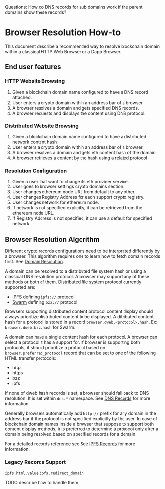 Questions:
How do DNS records for sub domains work if the parent domains show these records?

# Browser Resolution How-to

This document describe a recommended way to resolve blockchain domain within a classical HTTP Web Browser or a Dapp Browser.

## End user features

### HTTP Website Browsing

1. Given a blockchain domain name configured to have a DNS record attached.
2. User enters a crypto domain within an address bar of a browser.
3. A browser resolves a domain and gets specified DNS records.
4. A browser requests and displays the content using DNS protocol.

### Distributed Website Browsing

1. Given a blockchain domain name configured to have a distributed network content hash
2. User enters a crypto domain within an address bar of a browser.
3. A browser resolves a domain and gets eth content hash of the domain
4. A browser retrieves a content by the hash using a related protocol

### Resolution Configuration

1. Given a user that want to change its eth provider service.
2. User goes to browser settings crypto domains section.
3. User changes ethereum node URL from default to any other.
4. User changes Registry Address for each support crypto registry.
5. User changes network for ethereum node.
6. If network is not specified explicitly, it can be retrieved from the ethereum node URL.
7. If Registry Address is not specified, it can use a default for specified network.

## Browser Resolution Algorithm

Different crypto records configurations need to be interpreted differently by a browser.
This algorithm requires one to learn how to fetch domain records first.
See [Domain Resolution](./ARCHITECTURE.md#domain-resolution).

A domain can be resolved to a distributed file system hash or using a classical DNS resolution protocol.
A browser may support any of these methods or both of them.
Distributed file system protocol currently supported are:

* [IPFS]() defining `ipfs://` protocol
* [Swarm]() defining `bzz://` protocol

Browsers supporting distributed content protocol content display should always prioritize distributed content to be displayed. 
A ditributed content hash for a protocol is stored in a record `browser.dweb.<protocol>.hash`. Ex: `browser.dweb.bzz.hash` for Swarm.

A domain can have a single content hash for each protocol. A browser can select a protocol it has a support for.
If browser is supporting both protocols, it should prioritize a protocol based on `browser.preferred_protocol` record that can be set to one of the following HTML transfer protocols:

* http
* https
* bzz
* ipfs


If none of dweb hash records is set, a browser should fall back to DNS resolution. It is set within `dns.*` namespace.
See [DNS Records](./ARCHITECTURE.md#dns-records) for more information

Generally browsers automatically add `http://` prefix for any domain in the address bar if the protocol is not specified explicitly by the user. In case of blockchain domain names inside a browser that suppose to support both content display methods, it is preferred to determine a protocol only after a domain being resolved based on specified records for a domain.

For a detailed records reference see
See [IPFS Records](./RECORDS_REFERRENCE.md) for more information.

<div id="legacy-records"></div>

### Legacy Records Support

`ipfs.html.value`
`ipfs.redirect_domain`

TODO describe how to handle them
